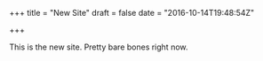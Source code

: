 +++
title = "New Site"
draft = false
date = "2016-10-14T19:48:54Z"

+++

This is the new site. Pretty bare bones right now.
